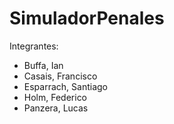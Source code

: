 # SimuladorPenales
Integrantes:
- Buffa, Ian
- Casais, Francisco
- Esparrach, Santiago
- Holm, Federico
- Panzera, Lucas
